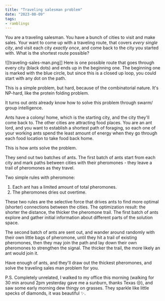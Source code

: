 ```yaml
---
title: "Traveling salesman problem"
date: "2023-08-09"
tags:
- ramblings
---
```


You are a traveling salesman.
You have a bunch of cities to visit and make sales.
Your want to come up with a traveling route, that covers *every single city*, and visit each city *exactly once*, and come back to the city you started with.
What is the shortest route possible?

![[traveling-sales-man.png]]
Here is one possible route that goes through every city (black dots) and ends up in the beginning one. The beginning one is marked with the blue circle, but since this is a closed up loop, you could start with any dot on the path.

This is a simple problem, but hard, because of the combinatorial nature.
It's NP-hard, like the protein folding problem.

It turns out *ants* already know how to solve this problem through swarm/ group intelligence. 

Ants have a colony/ home, which is the starting city, and the city they'll come back to.
The other cities are attracting food places.
You are an ant lord, and you want to establish a shortest path of foraging, so each one of your working ants spend the least amount of energy when they go through each food location to take food back home.

This is how ants solve the problem.

They send out two batches of ants.
The first batch of ants start from each city and mark paths between cities with their pheromones - they leave a trail of pheromones as they travel.

Two simple rules with pheromone:
1. Each ant has a limited amount of total pheromones.
2. The pheromones dries out overtime.

These two rules are the selective force that drives ants to find more optimal (shorter) connections between the cities. 
The optimization result: the shorter the distance, the thicker the pheromone trail.
The first batch of ants explore and gather initial information about different parts of the solution space.

The second batch of ants are sent out, and wander around randomly with their own little bags of pheromone, until they hit a trail of existing pheromones, then they may join the path and lay down their own pheromones to strengthen the signal.
The thicker the trail, the more likely an ant would join it.

Have enough of ants, and they'll draw out the thickest pheromones, and solve the traveling sales man problem for you.

P.S.
Completely unrelated, I walked to my office this morning (walking for 30 min around 2pm yesterday gave me a sunburn, thanks Texas 😒), and saw some early morning dew thingy on grasses. They sparkle like little specks of diamonds, it was beautiful ✨.